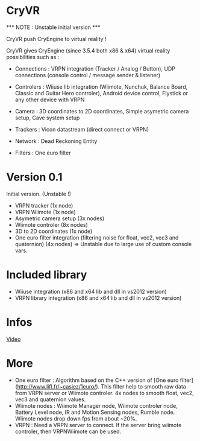 CryVR
=====

*** NOTE : Unstable initial version ***

CryVR push CryEngine to virtual reality !

CryVR gives CryEngine (since 3.5.4 both x86 & x64) virtual reality possibilities such as :
  
  * Connections : VRPN integration (Tracker / Analog / Button), UDP connections (console control / message sender & listener)
  
  * Controlers : Wiiuse lib integration (Wiimote, Nunchuk, Balance Board, Classic and Guitar Hero controler), Android device control, Flystick or any other device with VRPN
      
  * Camera : 3D coordinates to 2D coordinates, Simple asymetric camera setup, Cave system setup
  
  * Trackers : Vicon datastream (direct connect or VRPN)
      
  * Network : Dead Reckoning Entity 
  
  * Filters : One euro filter

Version 0.1
======================

Initial version. (Unstable !)


- VRPN tracker (1x node)
- VRPN Wiimote (1x node)
- Asymetric camera setup (3x nodes)
- Wiimote controler (8x nodes)
- 3D to 2D coordinates (1x node)
- One euro filter integration (filtering noise for float, vec2, vec3 and quaternion) (4x nodes) => Unstable due to large use of custom console vars.


Included library
================
- Wiiuse integration (x86 and x64 lib and dll in vs2012 version)
- VRPN library integration (x86 and x64 lib and dll in vs2012 version)


Infos
======

[Video](http://www.youtube.com/watch?v=0e7RbiY0b60)


More
====

- One euro filter : Algorithm based on the C++ version of [One euro filter] (http://www.lifl.fr/~casiez/1euro/). This filter help to smooth raw data from VRPN server or Wiimote controler. 4x nodes to smooth float, vec2, vec3 and quaternion values.
- Wiimote nodes :  Wiimote Manager node, Wiimote controler node, Battery Level node, IR and Motion Sensing nodes, Rumble node. Wiimote nodes drop down fps from about ~20%.
- VRPN : Need a VRPN server to connect. If the server bring wiimote controler, then VRPNWiimote can be used. 







